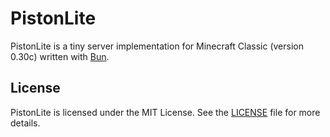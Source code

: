 # PistonLite
PistonLite is a tiny server implementation for Minecraft Classic (version 0.30c)
written with [Bun](https://bun.sh/).

## License
PistonLite is licensed under the MIT License. See the [LICENSE](LICENSE) file
for more details.